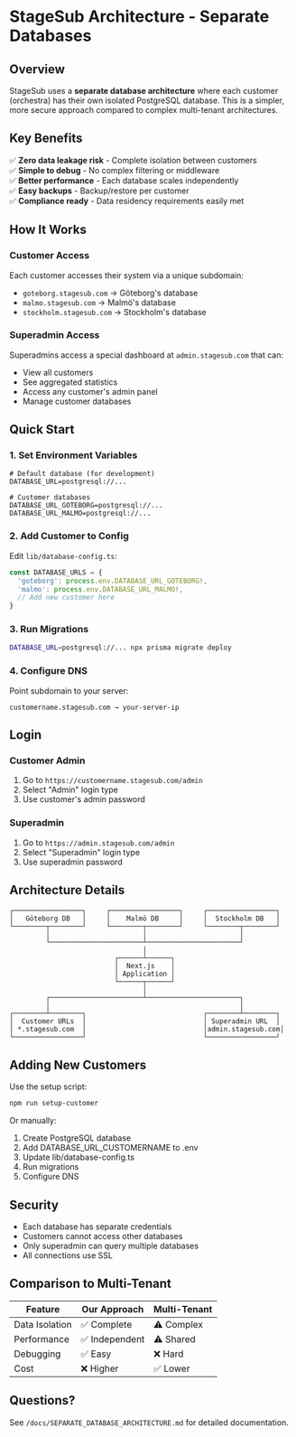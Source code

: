 # StageSub Architecture - Separate Databases

## Overview

StageSub uses a **separate database architecture** where each customer (orchestra) has their own isolated PostgreSQL database. This is a simpler, more secure approach compared to complex multi-tenant architectures.

## Key Benefits

✅ **Zero data leakage risk** - Complete isolation between customers  
✅ **Simple to debug** - No complex filtering or middleware  
✅ **Better performance** - Each database scales independently  
✅ **Easy backups** - Backup/restore per customer  
✅ **Compliance ready** - Data residency requirements easily met  

## How It Works

### Customer Access
Each customer accesses their system via a unique subdomain:
- `goteborg.stagesub.com` → Göteborg's database
- `malmo.stagesub.com` → Malmö's database  
- `stockholm.stagesub.com` → Stockholm's database

### Superadmin Access
Superadmins access a special dashboard at `admin.stagesub.com` that can:
- View all customers
- See aggregated statistics
- Access any customer's admin panel
- Manage customer databases

## Quick Start

### 1. Set Environment Variables
```env
# Default database (for development)
DATABASE_URL=postgresql://...

# Customer databases
DATABASE_URL_GOTEBORG=postgresql://...
DATABASE_URL_MALMO=postgresql://...
```

### 2. Add Customer to Config
Edit `lib/database-config.ts`:
```typescript
const DATABASE_URLS = {
  'goteborg': process.env.DATABASE_URL_GOTEBORG!,
  'malmo': process.env.DATABASE_URL_MALMO!,
  // Add new customer here
}
```

### 3. Run Migrations
```bash
DATABASE_URL=postgresql://... npx prisma migrate deploy
```

### 4. Configure DNS
Point subdomain to your server:
```
customername.stagesub.com → your-server-ip
```

## Login

### Customer Admin
1. Go to `https://customername.stagesub.com/admin`
2. Select "Admin" login type
3. Use customer's admin password

### Superadmin
1. Go to `https://admin.stagesub.com/admin`  
2. Select "Superadmin" login type
3. Use superadmin password

## Architecture Details

```
┌─────────────────┐     ┌─────────────────┐     ┌─────────────────┐
│   Göteborg DB   │     │    Malmö DB     │     │  Stockholm DB   │
└────────┬────────┘     └────────┬────────┘     └────────┬────────┘
         │                       │                       │
         └───────────────────────┴───────────────────────┘
                                 │
                          ┌──────┴──────┐
                          │  Next.js    │
                          │ Application │
                          └──────┬──────┘
                                 │
         ┌───────────────────────┴───────────────────────┐
         │                                               │
┌────────┴────────┐                             ┌────────┴────────┐
│  Customer URLs  │                             │ Superadmin URL  │
│ *.stagesub.com  │                             │admin.stagesub.com│
└─────────────────┘                             └─────────────────┘
```

## Adding New Customers

Use the setup script:
```bash
npm run setup-customer
```

Or manually:
1. Create PostgreSQL database
2. Add DATABASE_URL_CUSTOMERNAME to .env
3. Update lib/database-config.ts
4. Run migrations
5. Configure DNS

## Security

- Each database has separate credentials
- Customers cannot access other databases
- Only superadmin can query multiple databases
- All connections use SSL

## Comparison to Multi-Tenant

| Feature | Our Approach | Multi-Tenant |
|---------|--------------|--------------|
| Data Isolation | ✅ Complete | ⚠️ Complex |
| Performance | ✅ Independent | ⚠️ Shared |
| Debugging | ✅ Easy | ❌ Hard |
| Cost | ❌ Higher | ✅ Lower |

## Questions?

See `/docs/SEPARATE_DATABASE_ARCHITECTURE.md` for detailed documentation.